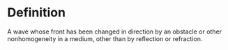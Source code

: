 # Definition

A wave whose front has been changed in direction by an obstacle or other
nonhomogeneity in a medium, other than by reflection or refraction.
